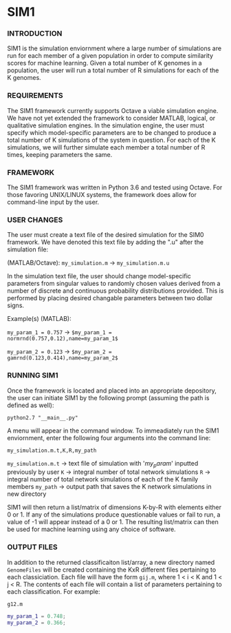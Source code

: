 # SIM1

### INTRODUCTION

SIM1 is the simulation enviornment where a large number of simulations are run for each member of 
a given population in order to compute similarity scores for machine learning. Given a total number of K
genomes in a population, the user will run a total number of R simulations for each of the K genomes. 

### REQUIREMENTS

The SIM1 framework currently supports Octave a viable simulation engine. We have not yet extended the framework to consider MATLAB, logical, or qualitative simulation engines. In the simulation engine, the user must specify which model-specific parameters are to be changed to produce a total number of K simulations of the system in question. For each of the K simulations, we will further simulate each member a total number of R times, keeping parameters the same.

### FRAMEWORK

The SIM1 framework was written in Python 3.6 and tested using Octave. For those favoring UNIX/LINUX systems, the framework does allow for command-line input by the user.

### USER CHANGES

The user must create a text file of the desired simulation for the SIM0 framework. We have denoted this text file by adding the ".u" after the simulation file:

(MATLAB/Octave): `my_simulation.m` -> `my_simulation.m.u`

In the simulation text file, the user should change model-specific parameters from singular values to randomly chosen values derived from a number of discrete and continuous probability distributions provided. This is performed by placing desired changable parameters between two dollar signs. 

Example(s) (MATLAB):

`my_param_1 = 0.757` -> `$my_param_1 = normrnd(0.757,0.12),name=my_param_1$`

`my_param_2 = 0.123` -> `$my_param_2 = gamrnd(0.123,0.414),name=my_param_2$`

### RUNNING SIM1

Once the framework is located and placed into an appropriate depository, the user can initiate SIM1 by 
the following prompt (assuming the path is defined as well):

`python2.7 "__main__.py"`

A menu will appear in the command window. To immeadiately run the SIM1 enviornment, enter the following four arguments into the command line:

`my_simulation.m.t,K,R,my_path`

`my_simulation.m.t` -> text file of simulation with '$my_param$' inputted previously by user
`K` -> integral number of total network simulations
`R` -> integral number of total network simulations of each of the K family members
`my_path` -> output path that saves the K network simulations in new directory

SIM1 will then return a list/matrix of dimensions K-by-R with elements either 0 or 1. If any of the simulations produce questionable values or fail to run, a value of -1 will appear instead of a 0 or 1. The resulting list/matrix can then be used for machine learning using any choice of software.


### OUTPUT FILES
In addition to the returned classificaiton list/array, a new directory named `GenomeFiles` will be created containing the KxR different files pertaining to each classiciation. Each file will have the form `gij.m`, where 1 < i < K and 1 < j < R.
The contents of each file will contain a list of parameters pertaining to each classification. For example:

`g12.m`
```MATLAB
my_param_1 = 0.748;
my_param_2 = 0.366;
```


